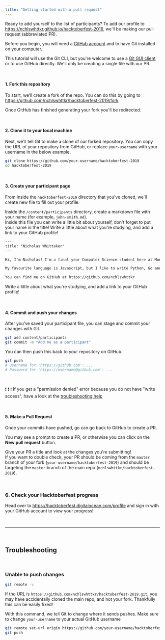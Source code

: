 ```yaml
---
title: "Getting started with a pull request"
---
```


Ready to add yourself to the list of participants? To add our profile to https://nchlswhttkr.github.io/hacktoberfest-2019, we'll be making our pull request (abbreviated PR).

Before you begin, you will need a [GitHub account](https://github.com/join) and to have Git installed on your computer.

This tutorial will use the Git CLI, but you're welcome to use a [Git GUI client](https://git-scm.com/downloads/guis) or to use GitHub directly. We'll only be creating a single file with our PR.

<br/>

#### 1. Fork this repository

To start, we'll create a fork of the repo. You can do this by going to https://github.com/nchlswhttkr/hacktoberfest-2019/fork

Once GitHub has finished generating your fork you'll be redirected.

<br/>

#### 2. Clone it to your local machine

Next, we'll tell Git to make a clone of our forked repository. You can copy the URL of your repository from GitHub, or replace `your-username` with your username in the below example.

<!-- Thankfully Git knows we're referring to the .git resource -->

```sh
git clone https://github.com/your-username/hacktoberfest-2019
cd hacktoberfest-2019
```

<br/>

#### 3. Create your participant page

From inside the `hacktoberfest-2019` directory that you've cloned, we'll create new file to fill out your profile.

Inside the `/content/participants` directory, create a markdown file with your name (for example, `john-smith.md`). \
Inside this file you can write a little bit about yourself, don't forget to put your name in the title! Write a little about what you're studying, and add a link to your GitHub profile!

```txt
---
title: "Nicholas Whittaker"
---

Hi, I'm Nicholas! I'm a final year Computer Science student here at Monash!

My favourite language is Javascript, but I like to write Python, Go and C++ as well!

You can find me on GitHub at https://github.com/nchlswhttkr
```

Write a little about what you're studying, and add a link to your GitHub profile!

<br/>

#### 4. Commit and push your changes

After you've saved your participant file, you can stage and commit your changes with Git.

```sh
git add content/participants
git commit -m "Add me as a participant"
```

You can then push this back to your repository on GitHub.

```sh
git push
# Username for 'https://github.com': ...
# Password for 'https://username@github.com': ...
```

<br/>

:exclamation: :exclamation: :exclamation: If you get a "permission denied" error because you do not have "write access", have a look at the [troubleshooting help](#unable-to-push-changes)

<br/>

#### 5. Make a Pull Request

Once your commits have pushed, go can go back to GitHub to create a PR.

You may see a prompt to create a PR, or otherwise you can click on the **New pull request** button.

Give your PR a title and look at the changes you're submitting! \
If you want to double check, your PR should be coming from the `master` branch of your fork (`your-username/hacktoberfest-2019`) and should be targeting the `master` branch of the main repo (`nchlswhttkr/hacktoberfest-2019`).

<br/>

### 6. Check your Hacktoberfest progress

Head over to https://hacktoberfest.digitalocean.com/profile and sign in with your GitHub account to view your progress!

<br/>

---

<br/>

## Troubleshooting

<br/>

### Unable to push changes

```sh
git remote -v
```

If the URL is `https://github.com/nchlswhttkr/hacktoberfest-2019.git`, you may have accidentally cloned the main repo, and not your fork. Thankfully this can be easily fixed!

With this command, we tell Git to change where it sends pushes. Make sure to change `your-username` to your actual GitHub username

```sh
git remote set-url origin https://github.com/your-username/hacktoberfest-2019
git push
```
